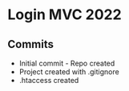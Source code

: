 # Login MVC 2022

## Commits

* Initial commit - Repo created
* Project created with .gitignore
* .htaccess created
